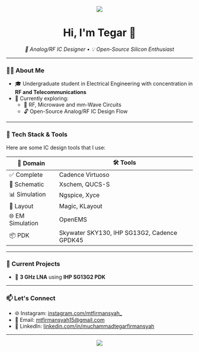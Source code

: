 <div align="center">
  <img src="https://media3.giphy.com/media/9cZQnwdzUXTDG/giphy.gif">
</div>

<h1 align="center">Hi, I'm Tegar 👋</h1>

<p align="center">
  <em>🔧 Analog/RF IC Designer • 💡 Open-Source Silicon Enthusiast</em>
</p>

---

### 👨‍💻 About Me

- 🎓 Undergraduate student in Electrical Engineering with concentration in **RF and Telecommunications**
- 🧠 Currently exploring:
  - 📡 RF, Microwave and mm-Wave Circuits  
  - 🔓 Open-Source Analog/RF IC Design Flow

---

### 🔬 Tech Stack & Tools  
Here are some IC design tools that I use:

| 🧭 Domain | 🛠️ Tools |
|----------|----------|
| ✅ Complete | Cadence Virtuoso |
| 📝 Schematic | Xschem, QUCS-S |
| 📊 Simulation | Ngspice, Xyce |
| 🧱 Layout | Magic, KLayout |
| 🌐 EM Simulation | OpenEMS |
| 📦 PDK | Skywater SKY130, IHP SG13G2, Cadence GPDK45 |

---

### 🚀 Current Projects

- 📡 **3 GHz LNA** using **IHP SG13G2 PDK**

---

### 📫 Let's Connect

- 🌐 Instagram: [instagram.com/mtfirmansyah_](https://instagram.com/mtfirmansyah_)
- 📧 Email: mtfirmansyah15@gmail.com
- 🧠 LinkedIn: [linkedin.com/in/muchammadtegarfirmansyah](https://linkedin.com/in/muchammadtegarfirmansyah)

---

<div align="center">
  <a href="https://github.com/kittinan/spotify-github-profile">
    <img src="https://spotify-github-profile.kittinanx.com/api/view?uid=c3ubcn9gn05azwaab7ypxwxe6&cover_image=true&theme=default&show_offline=false&background_color=121212&interchange=false">
  </a>
</div>
